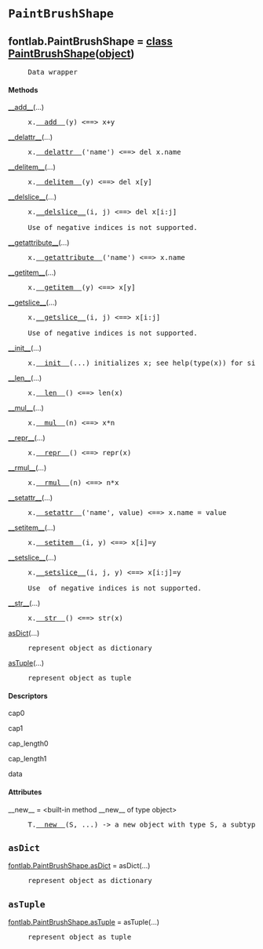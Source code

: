 

<a name="fontlab.PaintBrushShape"></a>

# `PaintBrushShape`


<dt class="class"><h2><span class="class-name">fontlab.PaintBrushShape</span> = <a name="fontlab.PaintBrushShape" href="#fontlab.PaintBrushShape">class PaintBrushShape</a>(<a href="./__builtin__.html#object">object</a>)</h2></dt><dd class="class"><dd>


<pre class="doc" markdown="0">Data wrapper</pre>


</dd><h4 class="head-methods">Methods </h4><dl class="function"><dt><a name="PaintBrushShape-__add__" href="#PaintBrushShape-__add__"><span class="function-name">__add__</span></a><span class="argspec">(...)</span></dt><dd>

<pre class="doc" markdown="0">x.<a href="#fontlab.PaintBrushShape-__add__">__add__</a>(y) <==> x+y</pre>

</dd></dl>
<dl class="function"><dt><a name="PaintBrushShape-__delattr__" href="#PaintBrushShape-__delattr__"><span class="function-name">__delattr__</span></a><span class="argspec">(...)</span></dt><dd>

<pre class="doc" markdown="0">x.<a href="#fontlab.PaintBrushShape-__delattr__">__delattr__</a>('name') <==> del x.name</pre>

</dd></dl>
<dl class="function"><dt><a name="PaintBrushShape-__delitem__" href="#PaintBrushShape-__delitem__"><span class="function-name">__delitem__</span></a><span class="argspec">(...)</span></dt><dd>

<pre class="doc" markdown="0">x.<a href="#fontlab.PaintBrushShape-__delitem__">__delitem__</a>(y) <==> del x[y]</pre>

</dd></dl>
<dl class="function"><dt><a name="PaintBrushShape-__delslice__" href="#PaintBrushShape-__delslice__"><span class="function-name">__delslice__</span></a><span class="argspec">(...)</span></dt><dd>

<pre class="doc" markdown="0">x.<a href="#fontlab.PaintBrushShape-__delslice__">__delslice__</a>(i, j) <==> del x[i:j]

Use of negative indices is not supported.</pre>

</dd></dl>
<dl class="function"><dt><a name="PaintBrushShape-__getattribute__" href="#PaintBrushShape-__getattribute__"><span class="function-name">__getattribute__</span></a><span class="argspec">(...)</span></dt><dd>

<pre class="doc" markdown="0">x.<a href="#fontlab.PaintBrushShape-__getattribute__">__getattribute__</a>('name') <==> x.name</pre>

</dd></dl>
<dl class="function"><dt><a name="PaintBrushShape-__getitem__" href="#PaintBrushShape-__getitem__"><span class="function-name">__getitem__</span></a><span class="argspec">(...)</span></dt><dd>

<pre class="doc" markdown="0">x.<a href="#fontlab.PaintBrushShape-__getitem__">__getitem__</a>(y) <==> x[y]</pre>

</dd></dl>
<dl class="function"><dt><a name="PaintBrushShape-__getslice__" href="#PaintBrushShape-__getslice__"><span class="function-name">__getslice__</span></a><span class="argspec">(...)</span></dt><dd>

<pre class="doc" markdown="0">x.<a href="#fontlab.PaintBrushShape-__getslice__">__getslice__</a>(i, j) <==> x[i:j]

Use of negative indices is not supported.</pre>

</dd></dl>
<dl class="function"><dt><a name="PaintBrushShape-__init__" href="#PaintBrushShape-__init__"><span class="function-name">__init__</span></a><span class="argspec">(...)</span></dt><dd>

<pre class="doc" markdown="0">x.<a href="#fontlab.PaintBrushShape-__init__">__init__</a>(...) initializes x; see help(type(x)) for signature</pre>

</dd></dl>
<dl class="function"><dt><a name="PaintBrushShape-__len__" href="#PaintBrushShape-__len__"><span class="function-name">__len__</span></a><span class="argspec">(...)</span></dt><dd>

<pre class="doc" markdown="0">x.<a href="#fontlab.PaintBrushShape-__len__">__len__</a>() <==> len(x)</pre>

</dd></dl>
<dl class="function"><dt><a name="PaintBrushShape-__mul__" href="#PaintBrushShape-__mul__"><span class="function-name">__mul__</span></a><span class="argspec">(...)</span></dt><dd>

<pre class="doc" markdown="0">x.<a href="#fontlab.PaintBrushShape-__mul__">__mul__</a>(n) <==> x*n</pre>

</dd></dl>
<dl class="function"><dt><a name="PaintBrushShape-__repr__" href="#PaintBrushShape-__repr__"><span class="function-name">__repr__</span></a><span class="argspec">(...)</span></dt><dd>

<pre class="doc" markdown="0">x.<a href="#fontlab.PaintBrushShape-__repr__">__repr__</a>() <==> repr(x)</pre>

</dd></dl>
<dl class="function"><dt><a name="PaintBrushShape-__rmul__" href="#PaintBrushShape-__rmul__"><span class="function-name">__rmul__</span></a><span class="argspec">(...)</span></dt><dd>

<pre class="doc" markdown="0">x.<a href="#fontlab.PaintBrushShape-__rmul__">__rmul__</a>(n) <==> n*x</pre>

</dd></dl>
<dl class="function"><dt><a name="PaintBrushShape-__setattr__" href="#PaintBrushShape-__setattr__"><span class="function-name">__setattr__</span></a><span class="argspec">(...)</span></dt><dd>

<pre class="doc" markdown="0">x.<a href="#fontlab.PaintBrushShape-__setattr__">__setattr__</a>('name', value) <==> x.name = value</pre>

</dd></dl>
<dl class="function"><dt><a name="PaintBrushShape-__setitem__" href="#PaintBrushShape-__setitem__"><span class="function-name">__setitem__</span></a><span class="argspec">(...)</span></dt><dd>

<pre class="doc" markdown="0">x.<a href="#fontlab.PaintBrushShape-__setitem__">__setitem__</a>(i, y) <==> x[i]=y</pre>

</dd></dl>
<dl class="function"><dt><a name="PaintBrushShape-__setslice__" href="#PaintBrushShape-__setslice__"><span class="function-name">__setslice__</span></a><span class="argspec">(...)</span></dt><dd>

<pre class="doc" markdown="0">x.<a href="#fontlab.PaintBrushShape-__setslice__">__setslice__</a>(i, j, y) <==> x[i:j]=y

Use  of negative indices is not supported.</pre>

</dd></dl>
<dl class="function"><dt><a name="PaintBrushShape-__str__" href="#PaintBrushShape-__str__"><span class="function-name">__str__</span></a><span class="argspec">(...)</span></dt><dd>

<pre class="doc" markdown="0">x.<a href="#fontlab.PaintBrushShape-__str__">__str__</a>() <==> str(x)</pre>

</dd></dl>
<dl class="function"><dt><a name="PaintBrushShape-asDict" href="#PaintBrushShape-asDict"><span class="function-name">asDict</span></a><span class="argspec">(...)</span></dt><dd>

<pre class="doc" markdown="0">represent object as dictionary</pre>

</dd></dl>
<dl class="function"><dt><a name="PaintBrushShape-asTuple" href="#PaintBrushShape-asTuple"><span class="function-name">asTuple</span></a><span class="argspec">(...)</span></dt><dd>

<pre class="doc" markdown="0">represent object as tuple</pre>

</dd></dl>

  <h4 class="head-desc">Descriptors </h4><dl class="descriptor"><dt>cap0</dt>
</dl>
<dl class="descriptor"><dt>cap1</dt>
</dl>
<dl class="descriptor"><dt>cap_length0</dt>
</dl>
<dl class="descriptor"><dt>cap_length1</dt>
</dl>
<dl class="descriptor"><dt>data</dt>
</dl>

  <h4 class="head-attrs">Attributes </h4><dl><dt><span class="other-name">__new__</span> = &lt;built-in method __new__ of type object&gt;<dd>

<pre class="doc" markdown="0">T.<a href="#fontlab.PaintBrushShape-__new__">__new__</a>(S, ...) -> a new object with type S, a subtype of T</pre>

</dd></dl>
</dd>


<a name="fontlab.PaintBrushShape.asDict"></a>

## `asDict`


<dl class="function"><dt><a name="-fontlab.PaintBrushShape.asDict" href="#-fontlab.PaintBrushShape.asDict"><span class="function-name">fontlab.PaintBrushShape.asDict</span></a> = asDict<span class="argspec">(...)</span></dt><dd>

<pre class="doc" markdown="0">represent object as dictionary</pre>

</dd></dl>



<a name="fontlab.PaintBrushShape.asTuple"></a>

## `asTuple`


<dl class="function"><dt><a name="-fontlab.PaintBrushShape.asTuple" href="#-fontlab.PaintBrushShape.asTuple"><span class="function-name">fontlab.PaintBrushShape.asTuple</span></a> = asTuple<span class="argspec">(...)</span></dt><dd>

<pre class="doc" markdown="0">represent object as tuple</pre>

</dd></dl>

